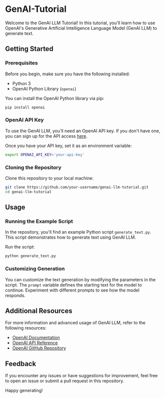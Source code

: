 # GenAI-Tutorial

Welcome to the GenAI LLM Tutorial! In this tutorial, you'll learn how to use OpenAI's Generative Artificial Intelligence Language Model (GenAI LLM) to generate text.

## Getting Started

### Prerequisites

Before you begin, make sure you have the following installed:

- Python 3
- OpenAI Python Library (`openai`)

You can install the OpenAI Python library via pip:

```bash
pip install openai
```

### OpenAI API Key

To use the GenAI LLM, you'll need an OpenAI API key. If you don't have one, you can sign up for the API access [here](https://platform.openai.com/signup).

Once you have your API key, set it as an environment variable:

```bash
export OPENAI_API_KEY='your-api-key'
```

### Cloning the Repository

Clone this repository to your local machine:

```bash
git clone https://github.com/your-username/genai-llm-tutorial.git
cd genai-llm-tutorial
```

## Usage

### Running the Example Script

In the repository, you'll find an example Python script `generate_text.py`. This script demonstrates how to generate text using GenAI LLM.

Run the script:

```bash
python generate_text.py
```

### Customizing Generation

You can customize the text generation by modifying the parameters in the script. The `prompt` variable defines the starting text for the model to continue. Experiment with different prompts to see how the model responds.

## Additional Resources

For more information and advanced usage of GenAI LLM, refer to the following resources:

- [OpenAI Documentation](https://platform.openai.com/docs/introduction)
- [OpenAI API Reference](https://platform.openai.com/docs/api-reference)
- [OpenAI GitHub Repository](https://github.com/openai)

## Feedback

If you encounter any issues or have suggestions for improvement, feel free to open an issue or submit a pull request in this repository.

Happy generating!
